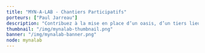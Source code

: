 ```yaml
---
title: "MYN-A-LAB - Chantiers Participatifs"
porteurs: ["Paul Jarreau"]
description: "Contribuez à la mise en place d’un oasis, d’un tiers lieux autogéré. Du jardin en permaculture au labo de garage, le MYNE-A-LAB met vos savoirs faire à l’épreuve des lowtech."
thumbnail: "/img/mynalab-thumbnail.png"
banner: "/img/mynalab-banner.png"
node: mynalab
---
```

